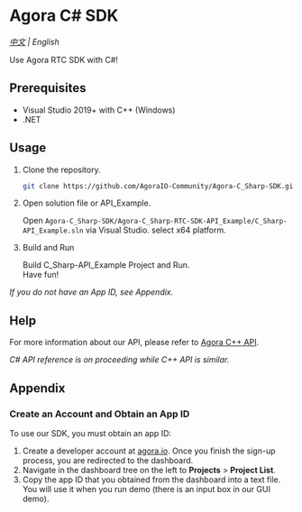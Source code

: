 # Agora C# SDK
*[中文](Readme.zh.md) | English*

Use Agora RTC SDK with C#! 

## Prerequisites

- Visual Studio 2019+ with C++ (Windows)
- .NET

## Usage

1. Clone the repository.

	```bash
	git clone https://github.com/AgoraIO-Community/Agora-C_Sharp-SDK.git
	```

2. Open solution file or API_Example.
    
	Open `Agora-C_Sharp-SDK/Agora-C_Sharp-RTC-SDK-API_Example/C_Sharp-API_Example.sln` via Visual Studio. select x64 platform.
   
3. Build and Run

    Build C_Sharp-API_Example Project and Run.  
	Have fun!

*If you do not have an App ID, see Appendix.*

## Help

For more information about our API, please refer to [Agora C++ API](https://docs.agora.io/en/Video/API%20Reference/cpp/v3.1.2/index.html).

*C# API reference is on proceeding while C++ API is similar.*

## Appendix

### Create an Account and Obtain an App ID

To use our SDK, you must obtain an app ID: 

1. Create a developer account at [agora.io](https://dashboard.agora.io/signin/). Once you finish the sign-up process, you are redirected to the dashboard.
2. Navigate in the dashboard tree on the left to **Projects** > **Project List**.
3. Copy the app ID that you obtained from the dashboard into a text file. You will use it when you run demo (there is an input box in our GUI demo).
